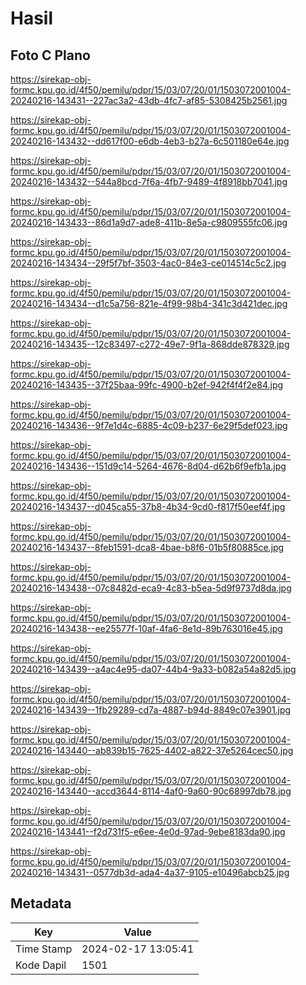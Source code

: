 # Hasil

## Foto C Plano

https://sirekap-obj-formc.kpu.go.id/4f50/pemilu/pdpr/15/03/07/20/01/1503072001004-20240216-143431--227ac3a2-43db-4fc7-af85-5308425b2561.jpg

https://sirekap-obj-formc.kpu.go.id/4f50/pemilu/pdpr/15/03/07/20/01/1503072001004-20240216-143432--dd617f00-e6db-4eb3-b27a-6c501180e64e.jpg

https://sirekap-obj-formc.kpu.go.id/4f50/pemilu/pdpr/15/03/07/20/01/1503072001004-20240216-143432--544a8bcd-7f6a-4fb7-9489-4f8918bb7041.jpg

https://sirekap-obj-formc.kpu.go.id/4f50/pemilu/pdpr/15/03/07/20/01/1503072001004-20240216-143433--86d1a9d7-ade8-411b-8e5a-c9809555fc06.jpg

https://sirekap-obj-formc.kpu.go.id/4f50/pemilu/pdpr/15/03/07/20/01/1503072001004-20240216-143434--29f5f7bf-3503-4ac0-84e3-ce014514c5c2.jpg

https://sirekap-obj-formc.kpu.go.id/4f50/pemilu/pdpr/15/03/07/20/01/1503072001004-20240216-143434--d1c5a756-821e-4f99-98b4-341c3d421dec.jpg

https://sirekap-obj-formc.kpu.go.id/4f50/pemilu/pdpr/15/03/07/20/01/1503072001004-20240216-143435--12c83497-c272-49e7-9f1a-868dde878329.jpg

https://sirekap-obj-formc.kpu.go.id/4f50/pemilu/pdpr/15/03/07/20/01/1503072001004-20240216-143435--37f25baa-99fc-4900-b2ef-942f4f4f2e84.jpg

https://sirekap-obj-formc.kpu.go.id/4f50/pemilu/pdpr/15/03/07/20/01/1503072001004-20240216-143436--9f7e1d4c-6885-4c09-b237-6e29f5def023.jpg

https://sirekap-obj-formc.kpu.go.id/4f50/pemilu/pdpr/15/03/07/20/01/1503072001004-20240216-143436--151d9c14-5264-4676-8d04-d62b6f9efb1a.jpg

https://sirekap-obj-formc.kpu.go.id/4f50/pemilu/pdpr/15/03/07/20/01/1503072001004-20240216-143437--d045ca55-37b8-4b34-9cd0-f817f50eef4f.jpg

https://sirekap-obj-formc.kpu.go.id/4f50/pemilu/pdpr/15/03/07/20/01/1503072001004-20240216-143437--8feb1591-dca8-4bae-b8f6-01b5f80885ce.jpg

https://sirekap-obj-formc.kpu.go.id/4f50/pemilu/pdpr/15/03/07/20/01/1503072001004-20240216-143438--07c8482d-eca9-4c83-b5ea-5d9f9737d8da.jpg

https://sirekap-obj-formc.kpu.go.id/4f50/pemilu/pdpr/15/03/07/20/01/1503072001004-20240216-143438--ee25577f-10af-4fa6-8e1d-89b763016e45.jpg

https://sirekap-obj-formc.kpu.go.id/4f50/pemilu/pdpr/15/03/07/20/01/1503072001004-20240216-143439--a4ac4e95-da07-44b4-9a33-b082a54a82d5.jpg

https://sirekap-obj-formc.kpu.go.id/4f50/pemilu/pdpr/15/03/07/20/01/1503072001004-20240216-143439--1fb29289-cd7a-4887-b94d-8849c07e3901.jpg

https://sirekap-obj-formc.kpu.go.id/4f50/pemilu/pdpr/15/03/07/20/01/1503072001004-20240216-143440--ab839b15-7625-4402-a822-37e5264cec50.jpg

https://sirekap-obj-formc.kpu.go.id/4f50/pemilu/pdpr/15/03/07/20/01/1503072001004-20240216-143440--accd3644-8114-4af0-9a60-90c68997db78.jpg

https://sirekap-obj-formc.kpu.go.id/4f50/pemilu/pdpr/15/03/07/20/01/1503072001004-20240216-143441--f2d731f5-e6ee-4e0d-97ad-9ebe8183da90.jpg

https://sirekap-obj-formc.kpu.go.id/4f50/pemilu/pdpr/15/03/07/20/01/1503072001004-20240216-143431--0577db3d-ada4-4a37-9105-e10496abcb25.jpg


## Metadata

| Key        | Value               |
| ---------- | ------------------- |
| Time Stamp | 2024-02-17 13:05:41 |
| Kode Dapil | 1501                |



